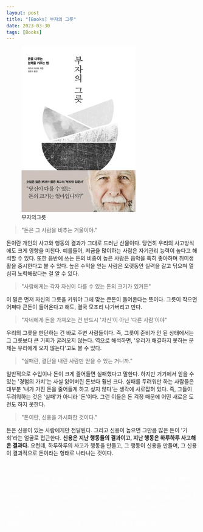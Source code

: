 ```yaml
---
layout: post
title: "[Books] 부자의 그릇"
date: 2023-03-30
tags: [Books]
---
```


<figure>
<img src="/assets/img/부자의그릇.jpg" alt="부자의그릇">
<figcaption>부자의그릇</figcaption>
</figure>



> "돈은 그 사람을 비추는 거울이야."

돈이란 개인의 사고와 행동의 결과가 그대로 드러난 산물이다. 당연히 우리의 사고방식에도 크게 영향을 미친다. 예를들어, 저금을 많이하는 사람은 자기관리 능력이 높다고 해석할 수 있다. 또한 음반에 쓰는 돈의 비중이 높은 사람은 음악을 특히 좋아하며 취미생활을 중시한다고 볼 수 있다. 높은 수익을 얻는 사람은 오랫동안 실력을 갈고 닦으며 열심히 노력해왔다는 걸 알 수 있다.

> "사람에게는 각자 자신이 다룰 수 있는 돈의 크기가 있거든"

이 말은 먼저 자신의 그릇을 키워야 그에 맞는 큰돈이 들어온다는 뜻이다. 그릇이 작으면 어쩌다 큰돈이 들어온다고 해도, 결국 모조리 나가버리고 만다.

> "자네에게 돈을 가져오는 건 반드시 '자신'이 아닌 '다른 사람'이야"

우리의 그릇을 판단하는 건 바로 주변 사람들이다. 즉, 그릇이 준비가 안 된 상태에서는 그 그릇보다 큰 기회가 굴러오지 않는다. 역으로 해석하면, '우리가 해결하지 못하는 문제는 우리에게 오지 않는다'고도 볼 수 있다.

> "실패란, 결단을 내린 사람만 얻을 수 있는 거니까."

일반적으로 수입이나 돈이 크게 줄어들면 실패했다고 말한다. 하지만 거기에서 얻을 수 있는 '경험의 가치'는 사실 잃어버린 돈보다 훨씬 크다. 실패를 두려워만 하는 사람들은 대부분 '내가 가진 돈을 줄어들게 하고 싶지 않다'는 생각에 사로잡혀 있다. 즉, 그들이 두려워하는 것은 '실패'가 아니라 '돈'이다. 그런 이들은 돈 걱정 때문에 어떤 새로운 도전도 하지 못한다.

> "돈이란, 신용을 가시화한 것이다."

돈은 신용이 있는 사람에게만 전달된다. 그리고 신용이 높으면 그만큼 많은 돈이 '기회'라는 얼굴로 접근한다. **신용은 지난 행동들의 결과이고, 지난 행동은 하루하루 사고해온 결과다.** 요컨데, 하루하루의 사고가 행동을 만들고, 그 행동이 신용을 만들며, 그 신용이 결과적으로 돈이라는 형태로 나타나는 것이다.

<br>

<p style='text-align: justify;'>
    <span style="color:white; font-size:120%">
		<i>
        자신의 그릇만큼 돈을 지니게 된다는 교훈을 배웠다. 아무리 내가 벼락 부자가 된다 한들, 복권에 당첨되어 일확천금의 꿈을 실현하게 된다 한들, 결국 내 그릇 만큼만 수중에 돈이 남게 될 거라는 말이다. 준비가 되어 있지 않다면 막상 기회가 오더라도 부자가 될 수 없다. 평소에 신용을 쌓고 산다면 내 수중에 돈도 같이 쌓일 것이다. 실패를 두려워 하지 말고 도전하며 살아보자. 그리 살면 내 돈의 크기도 마음껏 커지리라.
        </i>
    </span>
</p>
